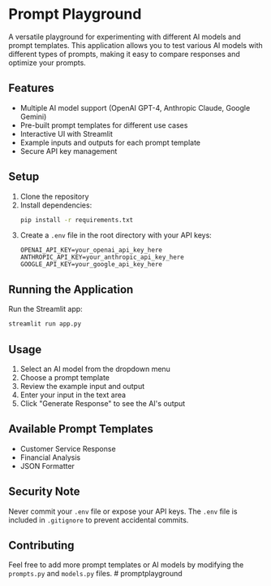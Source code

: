 # Prompt Playground

A versatile playground for experimenting with different AI models and prompt templates. This application allows you to test various AI models with different types of prompts, making it easy to compare responses and optimize your prompts.

## Features

- Multiple AI model support (OpenAI GPT-4, Anthropic Claude, Google Gemini)
- Pre-built prompt templates for different use cases
- Interactive UI with Streamlit
- Example inputs and outputs for each prompt template
- Secure API key management

## Setup

1. Clone the repository
2. Install dependencies:
   ```bash
   pip install -r requirements.txt
   ```
3. Create a `.env` file in the root directory with your API keys:
   ```
   OPENAI_API_KEY=your_openai_api_key_here
   ANTHROPIC_API_KEY=your_anthropic_api_key_here
   GOOGLE_API_KEY=your_google_api_key_here
   ```

## Running the Application

Run the Streamlit app:
```bash
streamlit run app.py
```

## Usage

1. Select an AI model from the dropdown menu
2. Choose a prompt template
3. Review the example input and output
4. Enter your input in the text area
5. Click "Generate Response" to see the AI's output

## Available Prompt Templates

- Customer Service Response
- Financial Analysis
- JSON Formatter

## Security Note

Never commit your `.env` file or expose your API keys. The `.env` file is included in `.gitignore` to prevent accidental commits.

## Contributing

Feel free to add more prompt templates or AI models by modifying the `prompts.py` and `models.py` files. # promptplayground
